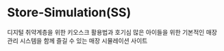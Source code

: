 # Store-Simulation(SS)
디지털 취약계층을 위한 키오스크 활용법과 호기심 많은 아이들을 위한 기본적인 매장 관리 시스템을 함께 즐길 수 있는 매장 시뮬레이션 사이트
